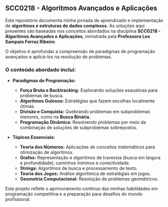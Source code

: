 ## **SCC0218 - Algoritmos Avançados e Aplicações**

Este repositório documenta minha jornada de aprendizado e implementação de **algoritmos e estruturas de dados complexos**. As soluções aqui presentes são baseadas nos conceitos abordados na disciplina **SCC0218 - Algoritmos Avançados e Aplicações**, ministrada pela **Professora Leo Sampaio Ferraz Ribeiro**.

O objetivo é aprofundar a compreensão de paradigmas de programação avançados e aplicá-los na resolução de problemas.

### **O conteúdo abordado inclui:**

* **Paradigmas de Programação:**
    * **Força Bruta e Backtracking:** Explorando soluções exaustivas para problemas de busca.
    * **Algoritmos Gulosos:** Estratégias que fazem escolhas localmente ótimas.
    * **Divisão e Conquista:** Quebrando problemas em subproblemas menores, como na **Busca Binária**.
    * **Programação Dinâmica:** Resolvendo problemas por meio da combinação de soluções de subproblemas sobrepostos.

* **Tópicos Essenciais:**
    * **Teoria dos Números:** Aplicações de conceitos matemáticos para otimização de algoritmos.
    * **Grafos:** Representação e algoritmos de travessia (busca em largura e profundidade), caminhos mínimos e conectividade.
    * **Strings:** Algoritmos de busca e processamento de texto.
    * **Teoria dos Jogos:** Análise algorítmica de estratégias em jogos.
    * **Geometria Computacional:** Resolução de problemas geométricos.

Este projeto reflete o aprimoramento contínuo das minhas habilidades em programação competitiva e a preparação para desafios do mundo profissional.